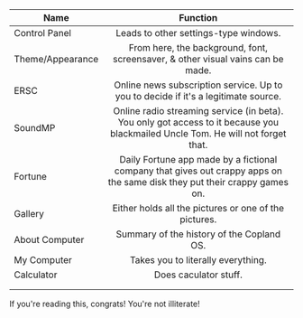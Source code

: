 | Name                     | Function                                                     |
| -------------------------- |:----------------------------------------------------------:|
| Control Panel              | Leads to other settings-type windows. |
| Theme/Appearance           | From here, the background, font, screensaver, & other visual vains can be made.      |
| ERSC                       | Online news subscription service. Up to you to decide if it's a legitimate source.     |
| SoundMP                    | Online radio streaming service (in beta). You only got access to it because you blackmailed Uncle Tom. He will not forget that. |
| Fortune                    | Daily Fortune app made by a fictional company that gives out crappy apps on the same disk they put their crappy games on. |
| Gallery                    | Either holds all the pictures or one of the pictures. |
| About Computer             | Summary of the history of the Copland OS. |
| My Computer                | Takes you to literally everything. |
| Calculator                 | Does caculator stuff. |
|  |  |
|  |  |
 





































  <p>If you're reading this, congrats! You're not illiterate! </p>
  <!------------------------------------------------------------------------------>
  <!------------------------------------------------------------------------------>
  <!------------------------------------------------------------------------------>
